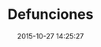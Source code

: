 ---
layout: lab-single.hbs
title: Defunciones
date: 2015-10-27 14:25:27
description: Quick sketch mapping violence (yearly homicides in Colombia) data with animation sprites.
imgName: defunciones
tags:
  - dataset-monitor
  - map
  - sketch
---